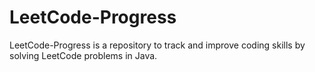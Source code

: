 # LeetCode-Progress
LeetCode-Progress is a repository to track and improve coding skills by solving LeetCode problems in Java.
